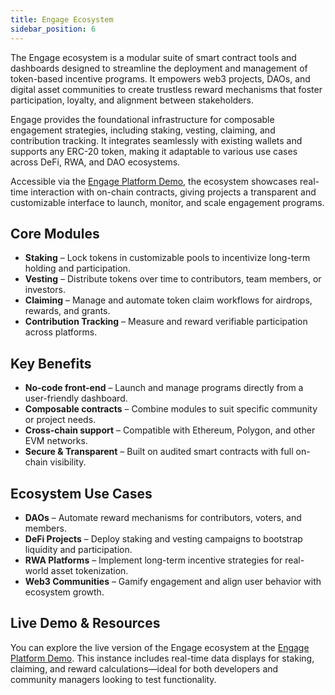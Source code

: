 ```yaml
---
title: Engage Ecosystem
sidebar_position: 6
---
```


The Engage ecosystem is a modular suite of smart contract tools and dashboards designed to streamline the deployment and management of token-based incentive programs. It empowers web3 projects, DAOs, and digital asset communities to create trustless reward mechanisms that foster participation, loyalty, and alignment between stakeholders.

Engage provides the foundational infrastructure for composable engagement strategies, including staking, vesting, claiming, and contribution tracking. It integrates seamlessly with existing wallets and supports any ERC-20 token, making it adaptable to various use cases across DeFi, RWA, and DAO ecosystems.

Accessible via the [Engage Platform Demo](https://sharingblock-engage.defactor.dev/), the ecosystem showcases real-time interaction with on-chain contracts, giving projects a transparent and customizable interface to launch, monitor, and scale engagement programs.

## Core Modules

- **Staking** – Lock tokens in customizable pools to incentivize long-term holding and participation.
- **Vesting** – Distribute tokens over time to contributors, team members, or investors.
- **Claiming** – Manage and automate token claim workflows for airdrops, rewards, and grants.
- **Contribution Tracking** – Measure and reward verifiable participation across platforms.

## Key Benefits

- **No-code front-end** – Launch and manage programs directly from a user-friendly dashboard.
- **Composable contracts** – Combine modules to suit specific community or project needs.
- **Cross-chain support** – Compatible with Ethereum, Polygon, and other EVM networks.
- **Secure & Transparent** – Built on audited smart contracts with full on-chain visibility.

## Ecosystem Use Cases

- **DAOs** – Automate reward mechanisms for contributors, voters, and members.
- **DeFi Projects** – Deploy staking and vesting campaigns to bootstrap liquidity and participation.
- **RWA Platforms** – Implement long-term incentive strategies for real-world asset tokenization.
- **Web3 Communities** – Gamify engagement and align user behavior with ecosystem growth.

## Live Demo & Resources

You can explore the live version of the Engage ecosystem at the [Engage Platform Demo](https://sharingblock-engage.defactor.dev/). This instance includes real-time data displays for staking, claiming, and reward calculations—ideal for both developers and community managers looking to test functionality.
